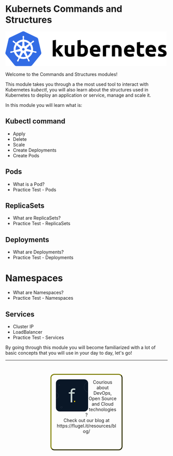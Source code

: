 # Kubernets Commands and Structures #

![Kubernetes](./assets/kubernetes.png "Kubernetes")

Welcome to the Commands and Structures modules!

This module takes you through a the most used tool to interact with Kubernetes _kubectl_, you will also learn about the structures used in Kubernetes to deploy an application or service, manage and scale it.

In this module you will learn what is:

## Kubectl command
- Apply
- Delete
- Scale
- Create Deployments
- Create Pods

## Pods
- What is a Pod?
- Practice Test - Pods

## ReplicaSets
- What are ReplicaSets?
- Practice Test - ReplicaSets

## Deployments
- What are Deployments?
- Practice Test - Deployments

# Namespaces
- What are Namespaces?
- Practice Test - Namespaces

## Services
- Cluster IP
- LoadBalancer
- Practice Test - Services


By going through this module you will become familiarized with a lot of basic concepts that you will use in your day to day, let's go!

------
<p style="text-align: center; padding: 1em; margin: 3em; margin-left: 10em; margin-right: 10em; border-; 1px; border-color: olive;  border-radius: 12px; border-style:outset">
<img align="left" src="./assets/flugel-it.jpeg" width="100" style="border-radius: 12px">
Courious about DevOps, Open Source and Cloud technologies? <br> Check out our blog at <br>https://flugel.it/resources/blog/<br> 
<br><br>
</p>
